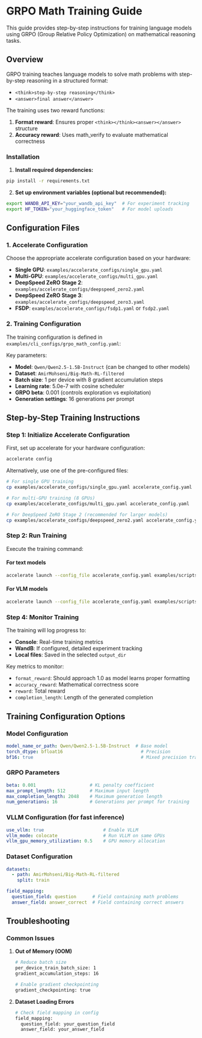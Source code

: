 # GRPO Math Training Guide

This guide provides step-by-step instructions for training language models using GRPO (Group Relative Policy Optimization) on mathematical reasoning tasks.

## Overview

GRPO training teaches language models to solve math problems with step-by-step reasoning in a structured format:
- `<think>step-by-step reasoning</think>`
- `<answer>final answer</answer>`

The training uses two reward functions:
1. **Format reward**: Ensures proper `<think></think><answer></answer>` structure
2. **Accuracy reward**: Uses math_verify to evaluate mathematical correctness

### Installation

1. **Install required dependencies:**
```bash
pip install -r requirements.txt
```

2. **Set up environment variables (optional but recommended):**
```bash
export WANDB_API_KEY="your_wandb_api_key"  # For experiment tracking
export HF_TOKEN="your_huggingface_token"   # For model uploads
```

## Configuration Files

### 1. Accelerate Configuration

Choose the appropriate accelerate configuration based on your hardware:

- **Single GPU**: `examples/accelerate_configs/single_gpu.yaml`
- **Multi-GPU**: `examples/accelerate_configs/multi_gpu.yaml`
- **DeepSpeed ZeRO Stage 2**: `examples/accelerate_configs/deepspeed_zero2.yaml`
- **DeepSpeed ZeRO Stage 3**: `examples/accelerate_configs/deepspeed_zero3.yaml`
- **FSDP**: `examples/accelerate_configs/fsdp1.yaml` or `fsdp2.yaml`

### 2. Training Configuration

The training configuration is defined in `examples/cli_configs/grpo_math_config.yaml`:

Key parameters:
- **Model**: `Qwen/Qwen2.5-1.5B-Instruct` (can be changed to other models)
- **Dataset**: `AmirMohseni/Big-Math-RL-filtered`
- **Batch size**: 1 per device with 8 gradient accumulation steps
- **Learning rate**: 5.0e-7 with cosine scheduler
- **GRPO beta**: 0.001 (controls exploration vs exploitation)
- **Generation settings**: 16 generations per prompt

## Step-by-Step Training Instructions

### Step 1: Initialize Accelerate Configuration

First, set up accelerate for your hardware configuration:

```bash
accelerate config
```

Alternatively, use one of the pre-configured files:

```bash
# For single GPU training
cp examples/accelerate_configs/single_gpu.yaml accelerate_config.yaml

# For multi-GPU training (8 GPUs)
cp examples/accelerate_configs/multi_gpu.yaml accelerate_config.yaml

# For DeepSpeed ZeRO Stage 2 (recommended for larger models)
cp examples/accelerate_configs/deepspeed_zero2.yaml accelerate_config.yaml
```


### Step 2: Run Training

Execute the training command:

#### For text models
```bash
accelerate launch --config_file accelerate_config.yaml examples/scripts/grpo_math.py --config examples/cli_configs/grpo_math_config.yaml
```

#### For VLM models
```bash
accelerate launch --config_file accelerate_config.yaml examples/scripts/grpo_vlm_math.py --config examples/cli_configs/grpo_vlm_config.yaml
```

### Step 4: Monitor Training

The training will log progress to:
- **Console**: Real-time training metrics
- **WandB**: If configured, detailed experiment tracking
- **Local files**: Saved in the selected `output_dir`

Key metrics to monitor:
- `format_reward`: Should approach 1.0 as model learns proper formatting
- `accuracy_reward`: Mathematical correctness score
- `reward`: Total reward
- `completion_length`: Length of the generated completion

## Training Configuration Options

### Model Configuration
```yaml
model_name_or_path: Qwen/Qwen2.5-1.5B-Instruct  # Base model
torch_dtype: bfloat16                             # Precision
bf16: true                                        # Mixed precision training
```

### GRPO Parameters
```yaml
beta: 0.001                    # KL penalty coefficient
max_prompt_length: 512         # Maximum input length
max_completion_length: 2048    # Maximum generation length
num_generations: 16            # Generations per prompt for training
```

### VLLM Configuration (for fast inference)
```yaml
use_vllm: true                      # Enable VLLM
vllm_mode: colocate                 # Run VLLM on same GPUs
vllm_gpu_memory_utilization: 0.5    # GPU memory allocation
```

### Dataset Configuration
```yaml
datasets:
  - path: AmirMohseni/Big-Math-RL-filtered
    split: train

field_mapping:
  question_field: question      # Field containing math problems
  answer_field: answer_correct  # Field containing correct answers
```

## Troubleshooting

### Common Issues

1. **Out of Memory (OOM)**
   ```bash
   # Reduce batch size
   per_device_train_batch_size: 1
   gradient_accumulation_steps: 16
   
   # Enable gradient checkpointing
   gradient_checkpointing: true
   ```

2. **Dataset Loading Errors**
   ```bash
   # Check field mapping in config
   field_mapping:
     question_field: your_question_field
     answer_field: your_answer_field
   ```